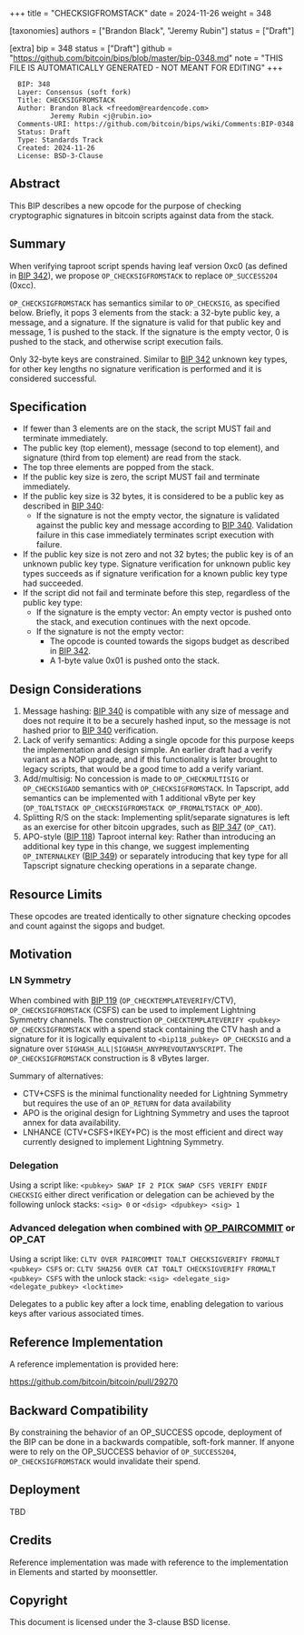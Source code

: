 
+++
title = "CHECKSIGFROMSTACK"
date = 2024-11-26
weight = 348

[taxonomies]
authors = ["Brandon Black", "Jeremy Rubin"]
status = ["Draft"]

[extra]
bip = 348
status = ["Draft"]
github = "https://github.com/bitcoin/bips/blob/master/bip-0348.md"
note = "THIS FILE IS AUTOMATICALLY GENERATED - NOT MEANT FOR EDITING"
+++

```
  BIP: 348
  Layer: Consensus (soft fork)
  Title: CHECKSIGFROMSTACK
  Author: Brandon Black <freedom@reardencode.com>
          Jeremy Rubin <j@rubin.io>
  Comments-URI: https://github.com/bitcoin/bips/wiki/Comments:BIP-0348
  Status: Draft
  Type: Standards Track
  Created: 2024-11-26
  License: BSD-3-Clause
```

## Abstract

This BIP describes a new opcode for the purpose of checking cryptographic
signatures in bitcoin scripts against data from the stack.

## Summary

When verifying taproot script spends having leaf version 0xc0 (as defined in
[BIP 342]), we propose `OP_CHECKSIGFROMSTACK` to replace `OP_SUCCESS204`
(0xcc).

`OP_CHECKSIGFROMSTACK` has semantics similar to `OP_CHECKSIG`, as specified
below. Briefly, it pops 3 elements from the stack: a 32-byte public key, a
message, and a signature. If the signature is valid for that public key and
message, 1 is pushed to the stack. If the signature is the empty vector, 0 is
pushed to the stack, and otherwise script execution fails.

Only 32-byte keys are constrained. Similar to [BIP 342] unknown key types, for
other key lengths no signature verification is performed and it is considered
successful.

## Specification

* If fewer than 3 elements are on the stack, the script MUST fail and terminate immediately.
* The public key (top element), message (second to top element), and signature (third from top element) are read from the stack.
* The top three elements are popped from the stack.
* If the public key size is zero, the script MUST fail and terminate immediately.
* If the public key size is 32 bytes, it is considered to be a public key as described in [BIP 340]:
    * If the signature is not the empty vector, the signature is validated against the public key and message according to [BIP 340]. Validation failure in this case immediately terminates script execution with failure.
* If the public key size is not zero and not 32 bytes; the public key is of an unknown public key type. Signature verification for unknown public key types succeeds as if signature verification for a known public key type had succeeded.
* If the script did not fail and terminate before this step, regardless of the public key type:
    * If the signature is the empty vector: An empty vector is pushed onto the stack, and execution continues with the next opcode.
    * If the signature is not the empty vector:
        * The opcode is counted towards the sigops budget as described in [BIP 342].
        * A 1-byte value 0x01 is pushed onto the stack.

## Design Considerations

1. Message hashing: [BIP 340] is compatible with any size of message and does not require it to be a securely hashed input, so the message is not hashed prior to [BIP 340] verification.
2. Lack of verify semantics: Adding a single opcode for this purpose keeps the implementation and design simple. An earlier draft had a verify variant as a NOP upgrade, and if this functionality is later brought to legacy scripts, that would be a good time to add a verify variant.
3. Add/multisig: No concession is made to `OP_CHECKMULTISIG` or `OP_CHECKSIGADD` semantics with `OP_CHECKSIGFROMSTACK`. In Tapscript, add semantics can be implemented with 1 additional vByte per key (`OP_TOALTSTACK OP_CHECKSIGFROMSTACK OP_FROMALTSTACK OP_ADD`).
4. Splitting R/S on the stack: Implementing split/separate signatures is left as an exercise for other bitcoin upgrades, such as [BIP 347] (`OP_CAT`).
5. APO-style ([BIP 118]) Taproot internal key: Rather than introducing an additional key type in this change, we suggest implementing `OP_INTERNALKEY` ([BIP 349]) or separately introducing that key type for all Tapscript signature checking operations in a separate change.

## Resource Limits

These opcodes are treated identically to other signature checking opcodes and
count against the sigops and budget.

## Motivation

### LN Symmetry

When combined with [BIP 119] (`OP_CHECKTEMPLATEVERIFY`/CTV),
`OP_CHECKSIGFROMSTACK` (CSFS) can be used to implement Lightning Symmetry
channels. The construction `OP_CHECKTEMPLATEVERIFY <pubkey>
OP_CHECKSIGFROMSTACK` with a spend stack containing the CTV hash and a
signature for it is logically equivalent to `<bip118_pubkey> OP_CHECKSIG` and
a signature over `SIGHASH_ALL|SIGHASH_ANYPREVOUTANYSCRIPT`. The
`OP_CHECKSIGFROMSTACK` construction is 8 vBytes larger.

Summary of alternatives:
* CTV+CSFS is the minimal functionality needed for Lightning Symmetry but requires the use of an `OP_RETURN` for data availability
* APO is the original design for Lightning Symmetry and uses the taproot annex for data availability.
* LNHANCE (CTV+CSFS+IKEY+PC) is the most efficient and direct way currently designed to implement Lightning Symmetry.

### Delegation

Using a script like:
`<pubkey> SWAP IF 2 PICK SWAP CSFS VERIFY ENDIF CHECKSIG`
either direct verification or delegation can be achieved by the following
unlock stacks: `<sig> 0` or `<dsig> <dpubkey> <sig> 1`

### Advanced delegation when combined with [OP_PAIRCOMMIT] or OP_CAT

Using a script like:
`CLTV OVER PAIRCOMMIT TOALT CHECKSIGVERIFY FROMALT <pubkey> CSFS`
or:
`CLTV SHA256 OVER CAT TOALT CHECKSIGVERIFY FROMALT <pubkey> CSFS`
with the unlock stack:
`<sig> <delegate_sig> <delegate_pubkey> <locktime>`

Delegates to a public key after a lock time, enabling delegation to various
keys after various associated times.

## Reference Implementation

A reference implementation is provided here:

https://github.com/bitcoin/bitcoin/pull/29270

## Backward Compatibility

By constraining the behavior of an OP_SUCCESS opcode,
deployment of the BIP can be done in a backwards compatible, soft-fork manner.
If anyone were to rely on the OP_SUCCESS behavior of
`OP_SUCCESS204`, `OP_CHECKSIGFROMSTACK` would invalidate
their spend.

## Deployment

TBD

## Credits

Reference implementation was made with reference to the implementation in
Elements and started by moonsettler.

## Copyright

This document is licensed under the 3-clause BSD license.

[BIP 119]: https://github.com/bitcoin/bips/blob/master/bip-0119.mediawiki

[BIP 118]: https://github.com/bitcoin/bips/blob/master/bip-0118.mediawiki

[BIP 340]: https://github.com/bitcoin/bips/blob/master/bip-0340.mediawiki

[BIP 342]: https://github.com/bitcoin/bips/blob/master/bip-0342.mediawiki

[BIP 349]: https://github.com/bitcoin/bips/blob/master/bip-0349.md

[BIP 347]: https://github.com/bitcoin/bips/blob/master/bip-0347.mediawiki

[OP_PAIRCOMMIT]: https://github.com/bitcoin/bips/pull/1699

[mailing list]: https://lists.linuxfoundation.org/pipermail/bitcoin-dev/2021-July/019192.html
